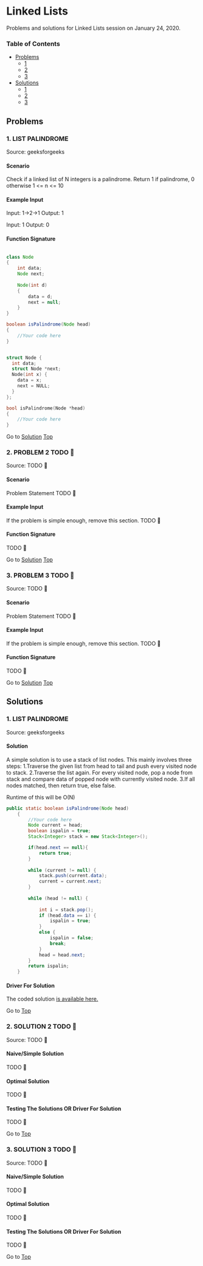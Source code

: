<!-- Don't remove -->
<a name="top"/>

# Linked Lists

Problems and solutions for Linked Lists session on January 24, 2020.

### Table of Contents

* [Problems](#problems)
  * [1](#p1)
  * [2](#p2)
  * [3](#p3)
* [Solutions](#solutions)
  * [1](#s1)
  * [2](#s2)
  * [3](#s3)

<!-- Don't remove -->
<a name="problems"/>

## Problems

<a name="p1"/>

### 1. LIST PALINDROME 

Source: geeksforgeeks 

#### Scenario

Check if a linked list of N integers is a palindrome.
Return 1 if palindrome, 0 otherwise
1 <= n <= 10

#### Example Input

Input: 1->2->1
Output: 1

Input: 1
Output: 0

#### Function Signature

```Java

class Node
{
	int data;
	Node next;
	
	Node(int d)
	{
		data = d;
		next = null;
	}
}

boolean isPalindrome(Node head) 
{
    //Your code here
}  
```

```C++

struct Node {
  int data;
  struct Node *next;
  Node(int x) {
    data = x;
    next = NULL;
  }
};

bool isPalindrome(Node *head)
{
    //Your code here
}
```
<!-- Don't remove -->
Go to [Solution](#s1)   [Top](#top)


<!-- Don't remove -->
<a name="p2"/>

### 2. PROBLEM 2 TODO :bug:

Source: TODO :bug:

#### Scenario

Problem Statement TODO :bug:

#### Example Input

If the problem is simple enough, remove this section. TODO :bug:

#### Function Signature

TODO :bug:

<!-- Don't remove -->
Go to [Solution](#s2)   [Top](#top)

<!-- Don't remove -->
<a name="p3"/>

### 3. PROBLEM 3 TODO :bug:

Source: TODO :bug:

#### Scenario

Problem Statement TODO :bug:

#### Example Input

If the problem is simple enough, remove this section. TODO :bug:

#### Function Signature

TODO :bug:

<!-- Don't remove -->
Go to [Solution](#s3)   [Top](#top)

<!-- Don't remove -->
<a name="solutions"/>

## Solutions

<!-- Don't remove -->
<a name="s1"/>

### 1. LIST PALINDROME 

Source: geeksforgeeks 

#### Solution

A simple solution is to use a stack of list nodes.
This mainly involves three steps:
1.Traverse the given list from head to tail and push every visited node to stack.
2.Traverse the list again. For every visited node, pop a node from stack and 
compare data of popped node with currently visited node.
3.If all nodes matched, then return true, else false.

Runtime of this will be O(N)

```java
public static boolean isPalindrome(Node head) 
    {
        //Your code here
        Node current = head; 
        boolean ispalin = true; 
        Stack<Integer> stack = new Stack<Integer>(); 

        if(head.next == null){
            return true;
        }
  
        while (current != null) { 
            stack.push(current.data); 
            current = current.next; 
        } 
  
        while (head != null) { 
  
            int i = stack.pop(); 
            if (head.data == i) { 
                ispalin = true; 
            } 
            else { 
                ispalin = false; 
                break; 
            } 
            head = head.next; 
        } 
        return ispalin;
    }    
```

#### Driver For Solution

The coded solution [is available here.](./list-palindrome/driver.java)

<!-- Don't remove -->
Go to [Top](#top)

<!-- Don't remove -->
<a name="s2"/>

### 2. SOLUTION 2 TODO :bug:

Source: TODO :bug:

#### Naive/Simple Solution

TODO :bug:

#### Optimal Solution

TODO :bug:

#### Testing The Solutions OR Driver For Solution

TODO :bug:

<!-- Don't remove -->
Go to [Top](#top)

<!-- Don't remove -->
<a name="s3"/>

### 3. SOLUTION 3 TODO :bug:

Source: TODO :bug:

#### Naive/Simple Solution 

TODO :bug:

#### Optimal Solution

TODO :bug:

#### Testing The Solutions OR Driver For Solution

TODO :bug:

<!-- Don't remove -->
Go to [Top](#top)

